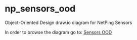 # np_sensors_ood
Object-Oriented Design draw.io diagram for NetPing Sensors

In order to browse the diagram go to: 
[Sensors OOD](https://antoncom.github.io/netping_luci_sensors/ood/Sensors_OOD.html)
